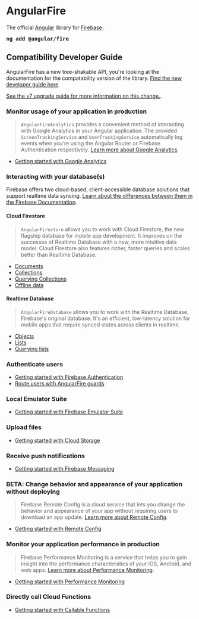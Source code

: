 # AngularFire
The official [Angular](https://angular.io/) library for [Firebase](https://firebase.google.com/).

<strong><pre>ng add @angular/fire</pre></strong>

## Compatibility Developer Guide

AngularFire has a new tree-shakable API, you're looking at the documentation for the compatability version of the library. [Find the new developer guide here](../README.md#developer-guide).

[See the v7 upgrade guide for more information on this change.](version-7-upgrade.md).

### Monitor usage of your application in production

> `AngularFireAnalytics` provides a convenient method of interacting with Google Analytics in your Angular application. The provided `ScreenTrackingService` and `UserTrackingService` automatically log events when you're using the Angular Router or Firebase Authentication respectively. [Learn more about Google Analytics](https://firebase.google.com/docs/analytics).

- [Getting started with Google Analytics](compat/analytics/getting-started.md)

### Interacting with your database(s)

Firebase offers two cloud-based, client-accessible database solutions that support realtime data syncing. [Learn about the differences between them in the Firebase Documentation](https://firebase.google.com/docs/firestore/rtdb-vs-firestore).

#### Cloud Firestore

> `AngularFirestore` allows you to work with Cloud Firestore, the new flagship database for mobile app development. It improves on the successes of Realtime Database with a new, more intuitive data model. Cloud Firestore also features richer, faster queries and scales better than Realtime Database.

- [Documents](compat/firestore/documents.md)
- [Collections](compat/firestore/collections.md)
- [Querying Collections](compat/firestore/querying-collections.md)
- [Offline data](compat/firestore/offline-data.md)

#### Realtime Database

> `AngularFireDatabase` allows you to work with the Realtime Database, Firebase's original database. It's an efficient, low-latency solution for mobile apps that require synced states across clients in realtime.

- [Objects](compat/rtdb/objects.md)
- [Lists](compat/rtdb/lists.md)
- [Querying lists](compat/rtdb/querying-lists.md)

### Authenticate users

- [Getting started with Firebase Authentication](acompat/uth/getting-started.md)
- [Route users with AngularFire guards](compat/auth/router-guards.md)

### Local Emulator Suite

- [Getting started with Firebase Emulator Suite](compat/emulators/emulators.md)

### Upload files

- [Getting started with Cloud Storage](compat/storage/storage.md)

### Receive push notifications

- [Getting started with Firebase Messaging](compat/messaging/messaging.md)

### **BETA:** Change behavior and appearance of your application without deploying

> Firebase Remote Config is a cloud service that lets you change the behavior and appearance of your app without requiring users to download an app update. [Learn more about Remote Config](https://firebase.google.com/docs/remote-config).

- [Getting started with Remote Config](compat/remote-config/getting-started.md)

### Monitor your application performance in production

> Firebase Performance Monitoring is a service that helps you to gain insight into the performance characteristics of your iOS, Android, and web apps. [Learn more about Performance Monitoring](https://firebase.google.com/docs/perf-mon).

- [Getting started with Performance Monitoring](compat/performance/getting-started.md)

### Directly call Cloud Functions

- [Getting started with Callable Functions](compat/functions/functions.md)
